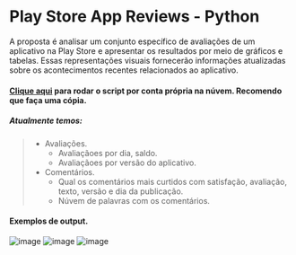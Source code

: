 # Play Store App Reviews - Python

A proposta é analisar um conjunto específico de avaliações de um aplicativo na Play Store e apresentar os resultados por meio de gráficos e tabelas. Essas representações visuais fornecerão informações atualizadas sobre os acontecimentos recentes relacionados ao aplicativo.

#### **[Clique aqui](https://colab.research.google.com/drive/1ncqz1DGn0xvGIPOGHfXA_-4aB6wvSg5k?usp=sharing)** para rodar o script por conta própria na núvem. Recomendo que faça uma cópia.

##### Atualmente temos:
> 
> - Avaliações.
>     - Avaliaçãoes por dia, saldo.
>     - Avaliaçãoes por versão do aplicativo.
> - Comentários.
>     - Qual os comentários mais curtidos com satisfação, avaliação, texto, versão e dia da publicação.
>     - Núvem de palavras com os comentários.

#### Exemplos de output.
![image](https://github.com/geraldoahnert/play-store-app-reviews/assets/41551840/4eb651dc-53bf-466d-ad2a-4ee121c0be92)
![image](https://github.com/geraldoahnert/play-store-app-reviews/assets/41551840/709c89e4-16f7-4812-98b4-8fced373afa7)
![image](https://github.com/geraldoahnert/play-store-app-reviews/assets/41551840/bc883719-21b8-427d-8274-14be10c629c8)

